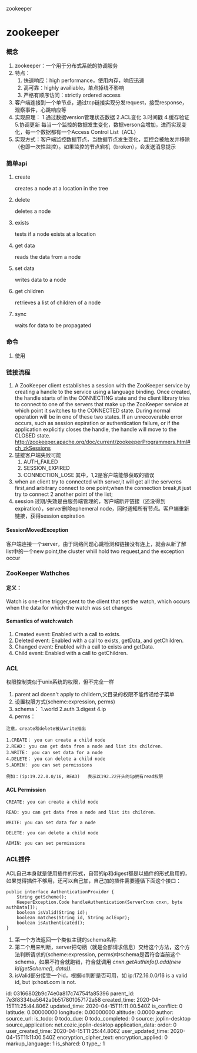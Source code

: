 zookeeper

# zookeeper

### 概念
1. zookeeper：一个用于分布式系统的协调服务
2. 特点：
    1. 快速响应：high performance，使用内存，响应迅速
    2. 高可靠：highly availiable，单点掉线不影响
    3. 严格有顺序访问：strictly ordered access
3. 客户端连接到一个单节点，通过tcp链接实现分发request，接受response，观察事件，心跳响应等
4. 实现原理：
    1.通过数据version管理状态数据
    2.ACL变化
    3.时间戳
    4.缓存验证
    5.协调更新
    每当一个监控的数据发生变化，数据verson会增加，进而实现变化，每一个数据都有一个Access Control List（ACL）
5. 实现方式：客户端监控数据节点，当数据节点发生变化，监控会被触发并移除（也即一次性监控）。如果监控的节点宕机（broken），会发送消息提示
### 简单api

1. create

    creates a node at a location in the tree
2. delete

    deletes a node
3. exists

    tests if a node exists at a location
4. get data

    reads the data from a node
5. set data

    writes data to a node
6. get children

    retrieves a list of children of a node
7. sync

    waits for data to be propagated
    
### 命令
1. 使用

### 链接流程
1. A ZooKeeper client establishes a session with the ZooKeeper service by creating a handle to the service using a language binding. Once created, the handle starts of in the CONNECTING state and the client library tries to connect to one of the servers that make up the ZooKeeper service at which point it switches to the CONNECTED state. During normal operation will be in one of these two states. If an unrecoverable error occurs, such as session expiration or authentication failure, or if the application explicitly closes the handle, the handle will move to the CLOSED state. http://zookeeper.apache.org/doc/current/zookeeperProgrammers.html#ch_zkSessions
2. 链接客户端失败可能
    1. AUTH_FAILED
    2. SESSION_EXPIRED
    3. CONNECTION_LOSE
  其中，1,2是客户端能够获取的错误
3. when an client try to connected with server,it will get all the serveres first,and arbitrary connect to one point;when the connection break,it just try to connect 2 another point of the list;
3. session 过期/失效是由服务端管理的，客户端断开链接（还没得到 expiration），server删除ephemeral node，同时通知所有节点。客户端重新链接，获得session expiration
#### SessionMovedException    
客户端连接一个server，由于网络问题心跳检测和链接没有连上，就会从新了解list中的一个new point,the cluster whill hold two request,and the exception occur

### ZooKeeper Wathches

#### 定义：

Watch is one-time trigger,sent to the client that set the watch, which occurs when the data for which the watch was set changes

#### Semantics of watch:watch
1. Created event:
    Enabled with a call to exists.
2. Deleted event:
    Enabled with a call to exists, getData, and getChildren.
3. Changed event:
    Enabled with a call to exists and getData.
4. Child event:
    Enabled with a call to getChildren.
### ACL
权限控制类似于unix系统的权限，但不完全一样
1. parent acl doesn't apply to childern,父目录的权限不能传递给子菜单
2. 设置权限方式(scheme:expression, perms)
3. schema：
    1.world
    2.auth
    3.digest
    4.ip
4. perms：
```
注意，create和delete被从write抽出
```
    1.CREATE： you can create a child node
    2.READ： you can get data from a node and list its children.
    3.WRITE： you can set data for a node
    4.DELETE： you can delete a child node
    5.ADMIN： you can set permissions


```
例如：(ip:19.22.0.0/16, READ)   表示以192.22开头的ip拥有read权限
```
#### ACL Permission

    CREATE: you can create a child node

    READ: you can get data from a node and list its children.

    WRITE: you can set data for a node

    DELETE: you can delete a child node

    ADMIN: you can set permissions
    

### ACL插件

ACL自己本身就是使用插件的形式，自带的ip和digest都是以插件的形式启用的，如果觉得插件不够用，还可以自己加，自己加的插件需要遵循下面这个接口：
```
public interface AuthenticationProvider {
    String getScheme();
    KeeperException.Code handleAuthentication(ServerCnxn cnxn, byte authData[]);
    boolean isValid(String id);
    boolean matches(String id, String aclExpr);
    boolean isAuthenticated();
}
```
1. 第一个方法返回一个类似主键的schema名称
2. 第二个用来判断，server把句柄（就是全部请求信息）交给这个方法，这个方法判断请求的(scheme:expression, perms)中schema是否符合当前这个schema，如果不符合就跑错，符合就调用   <em>cnxn.getAuthInfo().add(new Id(getScheme(), data)). </em>
3. isValid部分接受一个id，根据id判断是否可用，如 ip:172.16.0.0/16 is a valid id, but ip:host.com is not. 


id: 03166802b9c74e0a817c74754fa85396
parent_id: 7e3f8334ba5642a0b517801057172a58
created_time: 2020-04-15T11:25:44.806Z
updated_time: 2020-04-15T11:11:00.540Z
is_conflict: 0
latitude: 0.00000000
longitude: 0.00000000
altitude: 0.0000
author: 
source_url: 
is_todo: 0
todo_due: 0
todo_completed: 0
source: joplin-desktop
source_application: net.cozic.joplin-desktop
application_data: 
order: 0
user_created_time: 2020-04-15T11:25:44.806Z
user_updated_time: 2020-04-15T11:11:00.540Z
encryption_cipher_text: 
encryption_applied: 0
markup_language: 1
is_shared: 0
type_: 1